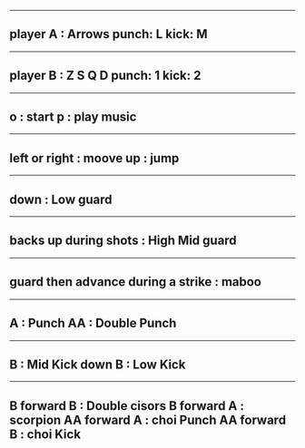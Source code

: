 _____________________________________________
player A : Arrows            punch: L kick: M
---------------------------------------------
_____________________________________________
player B : Z S Q D           punch: 1 kick: 2
---------------------------------------------

_____________________________________________
o : start                      p : play music
---------------------------------------------
_____________________________________________
left or right : moove               up : jump
---------------------------------------------
_____________________________________________
down : Low guard
---------------------------------------------

_____________________________________________
backs up during shots : High Mid guard
---------------------------------------------
_____________________________________________
guard then advance during a strike : maboo
---------------------------------------------

_____________________________________________
A : Punch                   AA : Double Punch
---------------------------------------------
_____________________________________________
B : Mid Kick                down B : Low Kick
---------------------------------------------

_____________________________________________
B forward B : Double cisors
B forward A : scorpion
AA forward A : choi Punch
AA forward B : choi Kick
---------------------------------------------
